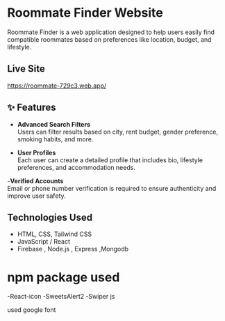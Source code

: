 # Roommate Finder Website



Roommate Finder is a web application designed to help users easily find compatible roommates based on preferences like location, budget, and lifestyle.

##  Live Site

https://roommate-729c3.web.app/

## ✨ Features

- **Advanced Search Filters**  
  Users can filter results based on city, rent budget, gender preference, smoking habits, and more.

- **User Profiles**  
  Each user can create a detailed profile that includes bio, lifestyle preferences, and accommodation needs.


-**Verified Accounts**  
  Email or phone number verification is required to ensure authenticity and improve user safety.

##  Technologies Used

- HTML, CSS, Tailwind CSS
- JavaScript / React 
- Firebase , Node.js , Express ,Mongodb
# npm package used

-React-icon
-SweetsAlert2
-Swiper js

used google font




